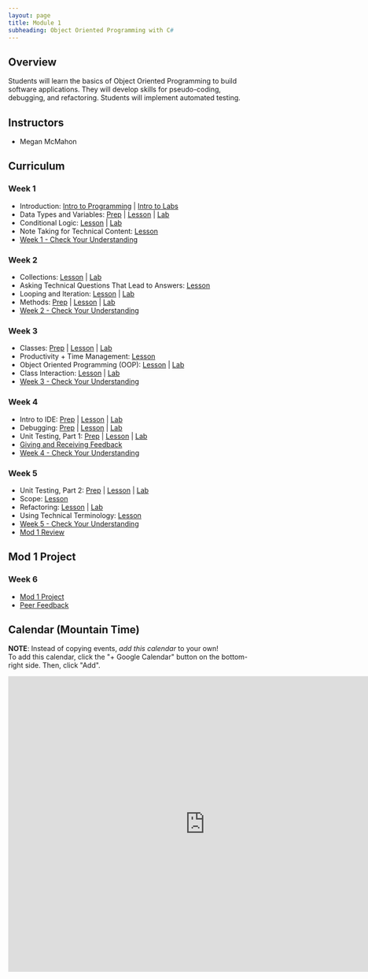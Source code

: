 ```yaml
---
layout: page
title: Module 1
subheading: Object Oriented Programming with C#
---
```


## Overview
Students will learn the basics of Object Oriented Programming to build software applications.  They will develop skills for pseudo-coding, debugging, and refactoring.  Students will implement automated testing.

## Instructors

* Megan McMahon

## Curriculum

### Week 1
* Introduction: [Intro to Programming](./lessons/Week1/introToProgramming) &#124; [Intro to Labs](./labs/Week1/IntroToLabs)
* Data Types and Variables: [Prep](./preparation/Week1/DatatypesAndVariables) &#124; [Lesson](./lessons/Week1/DatatypesAndVariables.md) &#124; [Lab](./labs/Week1/DatatypesAndVariables)
* Conditional Logic: [Lesson](./lessons/Week1/ConditionalLogic) &#124; [Lab](./labs/Week1/ConditionalLogic)
* Note Taking for Technical Content: [Lesson](./lessons/Week1/NoteTaking.md)
* [Week 1 - Check Your Understanding](./lessons/Week1/CFUReview)


### Week 2
* Collections: [Lesson](./lessons/Week2/Collections) &#124; [Lab](./labs/Week2/Collections)
* Asking Technical Questions That Lead to Answers: [Lesson](./lessons/Week2/AskingTechnicalQuestions)
* Looping and Iteration: [Lesson](./lessons/Week2/Looping) &#124; [Lab](./labs/Week2/Looping)
* Methods: [Prep](./preparation/Week2/Methods) &#124; [Lesson](./lessons/Week2/Methods) &#124; [Lab](./labs/Week2/Methods)
* [Week 2 - Check Your Understanding](./lessons/Week2/CFUReview)

### Week 3
* Classes: [Prep](./preparation/Week3/Classes) &#124; [Lesson](./lessons/Week3/Classes) &#124; [Lab](./labs/Week3/Classes)
* Productivity + Time Management: [Lesson](./lessons/Week3/ProductivityTimeMGMT)
* Object Oriented Programming (OOP): [Lesson](./lessons/Week3/OOP) &#124; [Lab](./labs/Week3/OOP)
* Class Interaction: [Lesson](./lessons/Week3/ClassInteraction) &#124; [Lab](./labs/Week3/ClassInteraction)
* [Week 3 - Check Your Understanding](./lessons/Week3/CFUReview)

### Week 4
* Intro to IDE: [Prep](./preparation/Week4/IDE) &#124; [Lesson](./lessons/Week4/IntroToIDE) &#124; [Lab](./labs/Week4/IntrotoIDE)
* Debugging: [Prep](./preparation/Week4/Debugging) &#124; [Lesson](./lessons/Week4/Debugging) &#124; [Lab](./labs/Week4/Debugging)
* Unit Testing, Part 1: [Prep](./preparation/Week4/UnitTesting) &#124; [Lesson](./lessons/Week4/UnitTestingI) &#124; [Lab](./labs/Week4/UnitTestingI)
* [Giving and Receiving Feedback](https://docs.google.com/presentation/d/12v4bVtmZapS20STqHanOyrYkoKwnJ3dhgjeSGlYNmz4/edit?usp=sharing)
* [Week 4 - Check Your Understanding](./lessons/Week4/CFUReview)

### Week 5
* Unit Testing, Part 2: [Prep](./preparation/Week5/UnitTestingII.md) &#124; [Lesson](./lessons/Week5/UnitTestingII) &#124; [Lab](./labs/Week5/UnitTestingII)
* Scope: [Lesson](./lessons/Week5/Scope)
* Refactoring: [Lesson](./lessons/Week5/Refactoring) &#124; [Lab](./labs/Week5/Refactoring)
* Using Technical Terminology: [Lesson](./lessons/Week5/TechnicalTerminology)
* [Week 5 - Check Your Understanding](./lessons/Week5/CFUReview)
* [Mod 1 Review](./lessons/Week5/Mod1Review)

## Mod 1 Project
### Week 6
* [Mod 1 Project](./project/Mod1Project)
* [Peer Feedback](./project/PeerFeedback)

## Calendar (Mountain Time)
**NOTE**: Instead of copying events, _add this calendar_ to your own! <br>
To add this calendar, click the "+ Google Calendar" button on the bottom-right side. Then, click "Add".

<iframe src="https://calendar.google.com/calendar/embed?src=c_2o0kim19g8e75ag554m39v2ijs%40group.calendar.google.com&ctz=America%2FDenver&mode=week" style="border: 0" width="800" height="600" frameborder="0" scrolling="no"></iframe>
